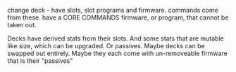 change deck - have slots, slot programs and firmware. commands come from these. have a CORE COMMANDS firmware, or program, that cannot be taken out.

Decks have derived stats from their slots. And some stats that are mutable like size, which can be upgraded. Or passives. Maybe decks can be swapped out entirely. Maybe they each come with un-removeable firmware that is their "passives" 